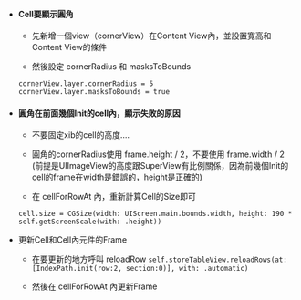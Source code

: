 * #### Cell要顯示圓角

  * 先新增一個view（cornerView）在Content View內，並設置寬高和Content View的條件

  * 然後設定 cornerRadius 和 masksToBounds

  ```
  cornerView.layer.cornerRadius = 5
  cornerView.layer.masksToBounds = true
  ```
* #### 圓角在前面幾個Init的cell內，顯示失敗的原因

  * 不要固定xib的cell的高度....

  * 圓角的cornerRadius使用 frame.height / 2，不要使用 frame.width / 2 \(前提是UIImageView的高度跟SuperView有比例關係，因為前幾個Init的cell的frame在width是錯誤的，height是正確的\)

  * 在 cellForRowAt 內，重新計算Cell的Size即可

  ```
  cell.size = CGSize(width: UIScreen.main.bounds.width, height: 190 * self.getScreenScale(with: .height))
  ```

* 更新Cell和Cell內元件的Frame
  * 在要更新的地方呼叫 reloadRow
    `self.storeTableView.reloadRows(at: [IndexPath.init(row:2, section:0)], with: .automatic)`

  * 然後在 cellForRowAt 內更新Frame



